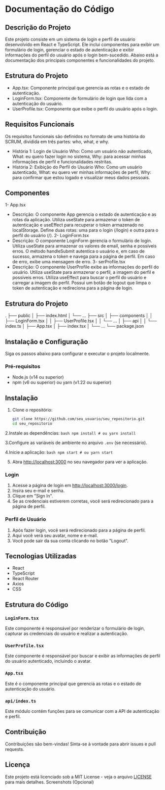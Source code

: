 # Documentação do Código
## Descrição do Projeto
Este projeto consiste em um sistema de login e perfil de usuário desenvolvido em React e TypeScript. Ele inclui componentes para exibir um formulário de login, gerenciar o estado de autenticação e exibir informações do perfil do usuário após o login bem-sucedido. Abaixo está a documentação dos principais componentes e funcionalidades do projeto.

## Estrutura do Projeto
- App.tsx: Componente principal que gerencia as rotas e o estado de autenticação.
- LoginForm.tsx: Componente de formulário de login que lida com a autenticação do usuário.
- UserProfile.tsx: Componente que exibe o perfil do usuário após o login.
## Requisitos Funcionais
Os requisitos funcionais são definidos no formato de uma história do SCRUM, dividida em três partes: who, what, e why.

- História 1: Login de Usuário
Who: Como um usuário não autenticado,
What: eu quero fazer login no sistema,
Why: para acessar minhas informações de perfil e funcionalidades restritas.
- História 2: Exibição do Perfil do Usuário
Who: Como um usuário autenticado,
What: eu quero ver minhas informações de perfil,
Why: para confirmar que estou logado e visualizar meus dados pessoais.
## Componentes
1- App.tsx
- Descrição: O componente App gerencia o estado de autenticação e as rotas da aplicação. Utiliza useState para armazenar o token de autenticação e useEffect para recuperar o token armazenado no localStorage. Define duas rotas: uma para o login (/login) e outra para o perfil do usuário (/).
2- LoginForm.tsx
- Descrição: O componente LoginForm gerencia o formulário de login. Utiliza useState para armazenar os valores de email, senha e possíveis erros. O método handleSubmit autentica o usuário e, em caso de sucesso, armazena o token e navega para a página de perfil. Em caso de erro, exibe uma mensagem de erro.
3- serProfile.tsx
- Descrição: O componente UserProfile exibe as informações do perfil do usuário. Utiliza useState para armazenar o perfil, a imagem do perfil e possíveis erros. Utiliza useEffect para buscar o perfil do usuário e carregar a imagem do perfil. Possui um botão de logout que limpa o token de autenticação e redireciona para a página de login.


## Estrutura do Projeto
.
├── public
│ ├── index.html
│ └── ...
├── src
│ ├── components
│ │ ├── LoginForm.tsx
│ │ ├── UserProfile.tsx
│ │ └── ...
│ ├── api
│ │ └── index.ts
│ ├── App.tsx
│ ├── index.tsx
│ └── ...
└── package.json

## Instalação e Configuração
Siga os passos abaixo para configurar e executar o projeto localmente.

### Pré-requisitos
- Node.js (v14 ou superior)
- npm (v6 ou superior) ou yarn (v1.22 ou superior)

## Instalação

1. Clone o repositório:
   ```bash
   git clone https://github.com/seu_usuario/seu_repositorio.git
   cd seu_repositorio


2.Instale as dependências:
    ```bash
    npm install
    # ou
    yarn install
    ```

3.Configure as variáveis de ambiente no arquivo `.env` (se necessário).

4.Inicie a aplicação:
    ```bash
    npm start
    # ou
    yarn start
    ```

5. Abra [http://localhost:3000](http://localhost:3000) no seu navegador para ver a aplicação.

### Login
1. Acesse a página de login em [http://localhost:3000/login](http://localhost:3000/login).
2. Insira seu e-mail e senha.
3. Clique em "Sign In".
4. Se as credenciais estiverem corretas, você será redirecionado para a página de perfil.

### Perfil de Usuário
1. Após fazer login, você será redirecionado para a página de perfil.
2. Aqui você verá seu avatar, nome e e-mail.
3. Você pode sair da sua conta clicando no botão "Logout".

## Tecnologias Utilizadas
- React
- TypeScript
- React Router
- Axios
- CSS

## Estrutura do Código

### `LoginForm.tsx`
Este componente é responsável por renderizar o formulário de login, capturar as credenciais do usuário e realizar a autenticação.

### `UserProfile.tsx`
Este componente é responsável por buscar e exibir as informações de perfil do usuário autenticado, incluindo o avatar.

### `App.tsx`
Este é o componente principal que gerencia as rotas e o estado de autenticação do usuário.

### `api/index.ts`
Este módulo contém funções para se comunicar com a API de autenticação e perfil.

## Contribuição
Contribuições são bem-vindas! Sinta-se à vontade para abrir issues e pull requests.

## Licença
Este projeto está licenciado sob a MIT License - veja o arquivo [LICENSE](LICENSE) para mais detalhes.
Screenshots (Opcional)